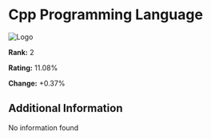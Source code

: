 # Cpp Programming Language

![Logo](https://www.tiobe.com/wp-content/themes/tiobe/tiobe-index/images/C__.png)

**Rank:** 2

**Rating:** 11.08%

**Change:** +0.37%

## Additional Information

No information found

